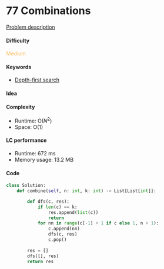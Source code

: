 77 Combinations
=======================
[Problem description](https://leetcode.com/problems/combinations/)

#### Difficulty
<span style="color:#FABC60">Medium</span>

#### Keywords
- [Depth-first search](../categories/dfs.md)
  
#### Idea

#### Complexity
- Runtime: O($N^2$)
- Space: O(1)
  
#### LC performance
- Runtime: 672 ms
- Memory usage: 13.2 MB

#### Code
```python
class Solution:
    def combine(self, n: int, k: int) -> List[List[int]]:

        def dfs(c, res):
            if len(c) == k:
                res.append(list(c))
                return
            for nn in range(c[-1] + 1 if c else 1, n + 1):
                c.append(nn)
                dfs(c, res)
                c.pop()
                
        res = []
        dfs([], res)
        return res
```